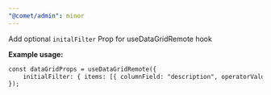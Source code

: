 ```yaml
---
"@comet/admin": minor
---
```


Add optional `initalFilter` Prop for useDataGridRemote hook

**Example usage:**

```diff
const dataGridProps = useDataGridRemote({
    initialFilter: { items: [{ columnField: "description", operatorValue: "contains", value: "text" }] },
});
```
